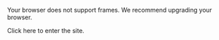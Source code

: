 Your browser does not support frames. We recommend upgrading your browser.  
  
Click here to enter the site.